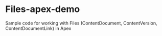 # Files-apex-demo
Sample code for working with Files (ContentDocument, ContentVersion, ContentDocumentLink) in Apex
